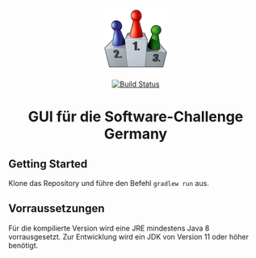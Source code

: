 <p align="center">
  <a target="_blank" rel="noopener noreferrer" href="https://www.software-challenge.de"><img width="128" src="https://raw.githubusercontent.com/CAU-Kiel-Tech-Inf/socha-gui/master/assets/build-resources/icon.png" alt="Software-Challenge Germany logo"></a>
</p>

<p align="center">
  <a href="https://travis-ci.com/CAU-Kiel-Tech-Inf/tornado-gui" rel="nofollow"><img src="https://travis-ci.com/CAU-Kiel-Tech-Inf/tornado-gui.svg?branch=master" alt="Build Status"></a>
</p>

<h1 align="center">GUI für die Software-Challenge Germany</h1>

## Getting Started
Klone das Repository und führe den Befehl `gradlew run` aus.

## Vorraussetzungen
Für die kompilierte Version wird eine JRE mindestens Java 8 vorrausgesetzt.
Zur Entwicklung wird ein JDK von Version 11 oder höher benötigt.
